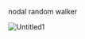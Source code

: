 nodal random walker

![Untitled1](https://user-images.githubusercontent.com/55522045/143394090-1a3ad7f6-eaaf-4ca8-befd-b4d5d45e3295.jpeg)
